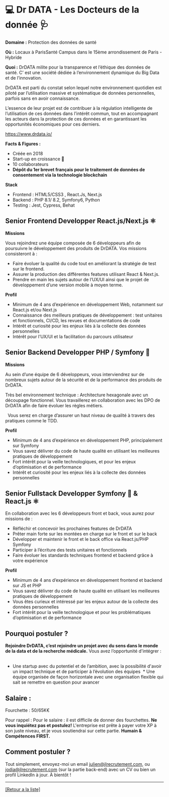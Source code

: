 # 💻  Dr DATA - Les Docteurs de la donnée 🩺

**Domaine :** Protection des données de santé

**Où :** Locaux à ParisSanté Campus dans le 15ème arrondissement de Paris - Hybride 

**Quoi :** DrDATA milite pour la transparence et l’éthique des données de santé. C’ est une société dédiée à l’environnement dynamique du Big Data et de l’innovation. 

DrDATA est parti du constat selon lequel notre environnement quotidien est piloté par l’utilisation massive et systématique de données personnelles, parfois sans en avoir connaissance.  

L’essence de leur projet est de contribuer à la régulation intelligente de l’utilisation de ces données dans l’intérêt commun, tout en accompagnant les acteurs dans la protection de ces données et en garantissant les opportunités économiques pour ces derniers. 
 
https://www.drdata.io/

**Facts & Figures :**

* Créée en 2018
* Start-up en croissance 🚀
* 10 collaborateurs 
* **Dépôt du 1er brevet français pour le traitement de données de consentement via la technologie blockchain**

**Stack**
* Frontend : HTML5/CSS3 , React.Js, Next.js   
* Backend : PHP 8.1/ 8.2, Symfony6, Python
* Testing : Jest, Cypress, Behat

## Senior Frontend Developper React.js/Next.js ⚛️

**Missions**

Vous rejoindrez une équipe composée de 6 développeurs afin de poursuivre le développement des produits de DrDATA. Vos missions consisteront à : 

* Faire évoluer la qualité du code tout en améliorant la stratégie de test sur le frontend.  
* Assurer la production des différentes features utilisant React & Next.js.  
* Prendre en main les sujets autour de l’UX/UI ainsi que le projet de développement d’une version mobile à moyen terme.  

**Profil**

* Minimum de 4 ans d’expérience en développement Web, notamment sur React.js et/ou Next.js
* Connaissance des meilleurs pratiques de développement : test unitaires et fonctionnels, CI/CD, les revues et documentations de code
* Intérêt et curiosité pour les enjeux liés à la collecte des données personnelles 
* Intérêt pour l’UX/UI et la facilitation du parcours utilisateur 


## Senior Backend Developper PHP / Symfony 🐘

**Missions** 

Au sein d’une équipe de 6 développeurs, vous interviendrez sur de nombreux sujets autour de la sécurité et de la performance des produits de DrDATA.   

Très bel environnement technique : Architecture hexagonale avec un découpage fonctionnel. Vous travaillerez en collaboration avec les DPO de DrDATA afin de faire évoluer les règles métiers. 

  Vous serez en charge d’assurer un haut niveau de qualité à travers des pratiques comme le TDD.  

**Profil**

* Minimum de 4 ans d’expérience en développement PHP, principalement sur Symfony
* Vous savez délivrer du code de haute qualité en utilisant les meilleures pratiques de développement
* Fort intérêt pour la veille technologiques, et pour les enjeux d’optimisation et de performance
* Intérêt et curiosité pour les enjeux liés à la collecte des données personnelles 


## Senior Fullstack Developper Symfony 🐘 & React.js ⚛️  

En collaboration avec les 6 développeurs front et back, vous aurez pour missions de :  

* Réfléchir et concevoir les prochaines features de DrDATA
* Prêter main forte sur les montées en charge sur le front et sur le back
* Développer et maintenir le front et le back office via React.js/PHP Symfony
* Participer à l’écriture des tests unitaires et fonctionnels
* Faire évoluer les standards techniques frontend et backend grâce à votre expérience

**Profil** 
* Minimum de 4 ans d’expérience en développement frontend et backend sur JS et PHP
* Vous savez délivrer du code de haute qualité en utilisant les meilleures pratiques de développement 
* Vous êtes curieux et intéressé par les enjeux autour de la collecte des données personnelles
* Fort intérêt pour la veille technologique et pour les problématiques d’optimisation et de performance

## Pourquoi postuler ?  

**Rejoindre DrDATA, c’est rejoindre un projet avec du sens dans le monde de la data et de la recherche médicale.**
Vous avez l’opportunité d'intégrer :  
* Une startup avec du potentiel et de l’ambition, avec la possibilité d'avoir un impact technique et de participer à l’évolution des équipes
 * Une équipe organisée de façon horizontale avec une organisation flexible qui sait se remettre en question pour avancer


## Salaire : 
Fourchette : 50/65K€

Pour rappel :  Pour le salaire : il est difficile de donner des fourchettes. **Ne vous inquiétez pas et postulez!** L'entreprise est prête à payer votre XP à son juste niveau, et je vous soutiendrai sur cette partie. **Humain & Compétences FIRST.**

## Comment postuler ?

Tout simplement, envoyez-moi un email julien@jlrecrutement.com, ou jodia@jlrecrutement.com (sur la partie back-end) avec un CV ou bien un profil LinkedIn à jour. À bientôt !

----
<a href="https://github.com/jlondiche/job-board-php/blob/master/README.md">[Retour a la liste]</a> 
